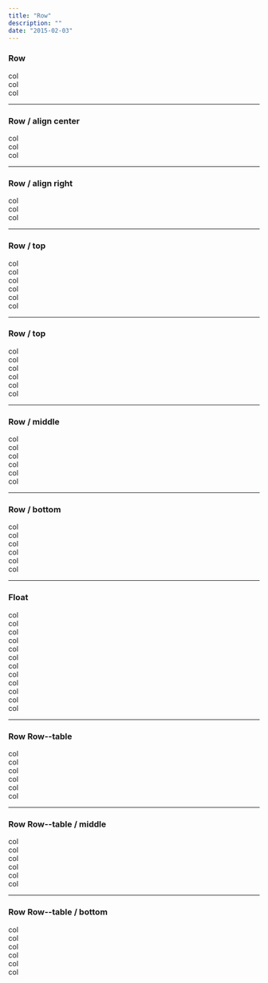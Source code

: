 ```yaml
---
title: "Row"
description: ""
date: "2015-02-03"
---
```


<div class="Container test-container">
  <h3>Row</h3>
  <div class="Row">
    <div class="Row-col test-row-col t-bs-width6of12 t-xs-width4of12 t-sm-width3of12 t-md-width2of12 t-lg-width2of12">
      col
    </div>
    <div class="Row-col test-row-col t-bs-width6of12 t-xs-width4of12 t-sm-width3of12 t-md-width2of12 t-lg-width2of12">
      col
    </div>
    <div class="Row-col test-row-col t-bs-width6of12 t-xs-width4of12 t-sm-width3of12 t-md-width2of12 t-lg-width2of12">
      col
    </div>
  </div>
</div>

<hr>

<div class="Container test-container">
  <h3>Row / align center</h3>
  <div class="Row row--center">
    <div class="Row-col test-row-col t-bs-width6of12 t-xs-width4of12 t-sm-width3of12 t-md-width2of12 t-lg-width2of12">
      col
    </div>
    <div class="Row-col test-row-col t-bs-width6of12 t-xs-width4of12 t-sm-width3of12 t-md-width2of12 t-lg-width2of12">
      col
    </div>
    <div class="Row-col test-row-col t-bs-width6of12 t-xs-width4of12 t-sm-width3of12 t-md-width2of12 t-lg-width2of12">
      col
    </div>
  </div>
</div>

<hr>

<div class="Container test-container">
  <h3>Row / align right</h3>
  <div class="Row row--right">
    <div class="Row-col test-row-col t-bs-width6of12 t-xs-width4of12 t-sm-width3of12 t-md-width2of12 t-lg-width2of12">
      col
    </div>
    <div class="Row-col test-row-col t-bs-width6of12 t-xs-width4of12 t-sm-width3of12 t-md-width2of12 t-lg-width2of12">
      col
    </div>
    <div class="Row-col test-row-col t-bs-width6of12 t-xs-width4of12 t-sm-width3of12 t-md-width2of12 t-lg-width2of12">
      col
    </div>
  </div>
</div>

<hr>

<div class="Container-full test-container">
  <h3>Row / top</h3>
  <div class="Row">
    <div class="Row-col test-row-col t-bs-width6of12 t-xs-width4of12 t-sm-width3of12 t-md-width2of12 t-lg-width2of12">
      col
    </div>
    <div class="Row-col test-row-col t-bs-width6of12 t-xs-width4of12 t-sm-width3of12 t-md-width2of12 t-lg-width2of12">
      col
    </div>
    <div class="Row-col test-row-col test-row-col--height t-bs-width6of12 t-xs-width4of12 t-sm-width3of12 t-md-width2of12 t-lg-width2of12">
      col
    </div>
    <div class="Row-col test-row-col t-bs-width6of12 t-xs-width4of12 t-sm-width3of12 t-md-width2of12 t-lg-width2of12">
      col
    </div>
    <div class="Row-col test-row-col t-bs-width6of12 t-xs-width4of12 t-sm-width3of12 t-md-width2of12 t-lg-width2of12">
      col
    </div>
    <div class="Row-col test-row-col t-bs-width6of12 t-xs-width4of12 t-sm-width3of12 t-md-width2of12 t-lg-width2of12">
      col
    </div>
  </div>
</div>

<hr>

<div class="Container test-container">
  <h3>Row / top</h3>
  <div class="Row">
    <div class="Row-col test-row-col t-bs-width6of12 t-xs-width4of12 t-sm-width3of12 t-md-width2of12 t-lg-width2of12">
      col
    </div>
    <div class="Row-col test-row-col t-bs-width6of12 t-xs-width4of12 t-sm-width3of12 t-md-width2of12 t-lg-width2of12">
      col
    </div>
    <div class="Row-col test-row-col test-row-col--height t-bs-width6of12 t-xs-width4of12 t-sm-width3of12 t-md-width2of12 t-lg-width2of12">
      col
    </div>
    <div class="Row-col test-row-col t-bs-width6of12 t-xs-width4of12 t-sm-width3of12 t-md-width2of12 t-lg-width2of12">
      col
    </div>
    <div class="Row-col test-row-col t-bs-width6of12 t-xs-width4of12 t-sm-width3of12 t-md-width2of12 t-lg-width2of12">
      col
    </div>
    <div class="Row-col test-row-col t-bs-width6of12 t-xs-width4of12 t-sm-width3of12 t-md-width2of12 t-lg-width2of12">
      col
    </div>
  </div>
</div>

<hr>

<div class="Container test-container">
  <h3>Row / middle</h3>
  <div class="Row row--middle">
    <div class="Row-col test-row-col t-bs-width6of12 t-xs-width4of12 t-sm-width3of12 t-md-width2of12 t-lg-width2of12">
      col
    </div>
    <div class="Row-col test-row-col t-bs-width6of12 t-xs-width4of12 t-sm-width3of12 t-md-width2of12 t-lg-width2of12">
      col
    </div>
    <div class="Row-col test-row-col test-row-col--height t-bs-width6of12 t-xs-width4of12 t-sm-width3of12 t-md-width2of12 t-lg-width2of12">
      col
    </div>
    <div class="Row-col test-row-col t-bs-width6of12 t-xs-width4of12 t-sm-width3of12 t-md-width2of12 t-lg-width2of12">
      col
    </div>
    <div class="Row-col test-row-col t-bs-width6of12 t-xs-width4of12 t-sm-width3of12 t-md-width2of12 t-lg-width2of12">
      col
    </div>
    <div class="Row-col test-row-col t-bs-width6of12 t-xs-width4of12 t-sm-width3of12 t-md-width2of12 t-lg-width2of12">
      col
    </div>
  </div>
</div>

<hr>

<div class="Container test-container">
  <h3>Row / bottom</h3>
  <div class="Row row--bottom">
    <div class="Row-col test-row-col t-bs-width6of12 t-xs-width4of12 t-sm-width3of12 t-md-width2of12 t-lg-width2of12">
      col
    </div>
    <div class="Row-col test-row-col t-bs-width6of12 t-xs-width4of12 t-sm-width3of12 t-md-width2of12 t-lg-width2of12">
      col
    </div>
    <div class="Row-col test-row-col test-row-col--height t-bs-width6of12 t-xs-width4of12 t-sm-width3of12 t-md-width2of12 t-lg-width2of12">
      col
    </div>
    <div class="Row-col test-row-col t-bs-width6of12 t-xs-width4of12 t-sm-width3of12 t-md-width2of12 t-lg-width2of12">
      col
    </div>
    <div class="Row-col test-row-col t-bs-width6of12 t-xs-width4of12 t-sm-width3of12 t-md-width2of12 t-lg-width2of12">
      col
    </div>
    <div class="Row-col test-row-col t-bs-width6of12 t-xs-width4of12 t-sm-width3of12 t-md-width2of12 t-lg-width2of12">
      col
    </div>
  </div>
</div>

<hr>



<div class="Container test-container">
  <h3>Float</h3>
  <div class="Row Row--float">
    <div class="Row-col test-row-col t-bs-width6of12 t-xs-width4of12 t-sm-width3of12 t-md-width2of12 t-lg-width2of12">
      col
    </div>
    <div class="Row-col test-row-col t-bs-width6of12 t-xs-width4of12 t-sm-width3of12 t-md-width2of12 t-lg-width2of12">
      col
    </div>
    <div class="Row-col test-row-col t-bs-width6of12 t-xs-width4of12 t-sm-width3of12 t-md-width2of12 t-lg-width2of12">
      col
    </div>
    <div class="Row-col test-row-col t-bs-width6of12 t-xs-width4of12 t-sm-width3of12 t-md-width2of12 t-lg-width2of12">
      col
    </div>
    <div class="Row-col test-row-col t-bs-width6of12 t-xs-width4of12 t-sm-width3of12 t-md-width2of12 t-lg-width2of12">
      col
    </div>
    <div class="Row-col test-row-col--height test-row-col t-bs-width6of12 t-xs-width4of12 t-sm-width3of12 t-md-width2of12 t-lg-width2of12">
      col
    </div>
    <div class="Row-col test-row-col t-bs-width6of12 t-xs-width4of12 t-sm-width3of12 t-md-width2of12 t-lg-width2of12">
      col
    </div>
    <div class="Row-col test-row-col t-bs-width6of12 t-xs-width4of12 t-sm-width3of12 t-md-width2of12 t-lg-width2of12">
      col
    </div>
    <div class="Row-col test-row-col t-bs-width6of12 t-xs-width4of12 t-sm-width3of12 t-md-width2of12 t-lg-width2of12">
      col
    </div>
    <div class="Row-col test-row-col t-bs-width6of12 t-xs-width4of12 t-sm-width3of12 t-md-width2of12 t-lg-width2of12">
      col
    </div>
    <div class="Row-col test-row-col t-bs-width6of12 t-xs-width4of12 t-sm-width3of12 t-md-width2of12 t-lg-width2of12">
      col
    </div>
    <div class="Row-col test-row-col t-bs-width6of12 t-xs-width4of12 t-sm-width3of12 t-md-width2of12 t-lg-width2of12">
      col
    </div>
  </div>
</div>

<hr>

<div class="Container test-container">
  <h3>Row Row--table</h3>
  <div class="Row Row--table">
    <div class="Row-col test-row-col t-xs-width2of12">
      col
    </div>
    <div class="Row-col test-row-col t-xs-width2of12">
      col
    </div>
    <div class="Row-col test-row-col--height test-row-col t-xs-width2of12">
      col
    </div>
    <div class="Row-col test-row-col t-xs-width2of12">
      col
    </div>
    <div class="Row-col test-row-col t-xs-width2of12">
      col
    </div>
    <div class="Row-col test-row-col t-xs-width2of12">
      col
    </div>
  </div>
</div>

<hr>

<div class="Container test-container">
  <h3>Row Row--table / middle</h3>
  <div class="Row Row--table row--middle">
    <div class="Row-col test-row-col t-xs-width2of12">
      col
    </div>
    <div class="Row-col test-row-col t-xs-width2of12">
      col
    </div>
    <div class="Row-col test-row-col t-xs-width2of12">
      col
    </div>
    <div class="Row-col test-row-col test-row-col--height t-xs-width2of12">
      col
    </div>
    <div class="Row-col test-row-col t-xs-width2of12">
      col
    </div>
    <div class="Row-col test-row-col t-xs-width2of12">
      col
    </div>
  </div>
</div>

<hr>

<div class="Container test-container">
  <h3>Row Row--table / bottom</h3>
  <div class="Row Row--table row--bottom">
    <div class="Row-col test-row-col t-sm-width2of12">
      col
    </div>
    <div class="Row-col test-row-col t-sm-width2of12">
      col
    </div>
    <div class="Row-col test-row-col test-row-col--height t-sm-width2of12">
      col
    </div>
    <div class="Row-col test-row-col t-sm-width2of12">
      col
    </div>
    <div class="Row-col test-row-col t-sm-width2of12">
      col
    </div>
    <div class="Row-col test-row-col t-sm-width2of12">
      col
    </div>
  </div>
</div>
